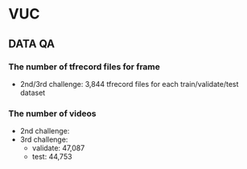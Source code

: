 # VUC

## DATA QA

### The number of tfrecord files for frame
- 2nd/3rd challenge: 3,844 tfrecord files for each train/validate/test dataset

### The number of videos
  - 2nd challenge:
  - 3rd challenge:
    * validate: 47,087
    * test: 44,753
